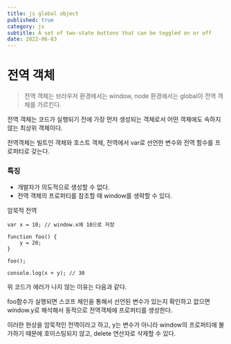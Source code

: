 ```yaml
---
title: js global object
published: true
category: js
subtitle: A set of two-state buttons that can be toggled on or off
date: 2022-06-03
---
```


# 전역 객체

> 전역 객체는 브라우저 환경에서는 window, node 환경에서는 global이 전역 객체를 가르킨다.

전역 객체는 코드가 실행되기 전에 가장 먼저 생성되는 객체로서 어떤 객체에도 속하지 않는 최상위 객체이다.

전역객체는 빌트인 객체와 호스트 객체, 전역에서 var로 선언한 변수와 전역 함수를 프로퍼티로 갖는다.

### 특징

- 개발자가 의도적으로 생성할 수 없다.
- 전역 객체의 프로퍼티를 참조할 때 window를 생략할 수 있다.

암묵적 전역

```tsx
var x = 10; // window.x에 10으로 저장

function foo() {
	y = 20;
}

foo();

console.log(x + y); // 30
```

위 코드가 에러가 나지 않는 이유는 다음과 같다.

foo함수가 실행되면 스코프 체인을 통해서 선언된 변수가 있는지 확인하고 없으면 window.y로 해석해서 동적으로 전역객체에 프로퍼티를 생성한다.

이러한 현상을 암묵적인 전역이라고 하고, y는 변수가 아니라 window의 프로퍼티에 불가하기 때문에 호이스팅되지 않고, delete 연산자로 삭제할 수 있다.